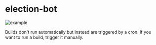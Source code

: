 # election-bot

![example](https://pbs.twimg.com/media/DxDAuXhVYAEVy44.jpg:large)

Builds don't run automatically but instead are triggered by a cron. If you want to run a build, trigger it manually.
